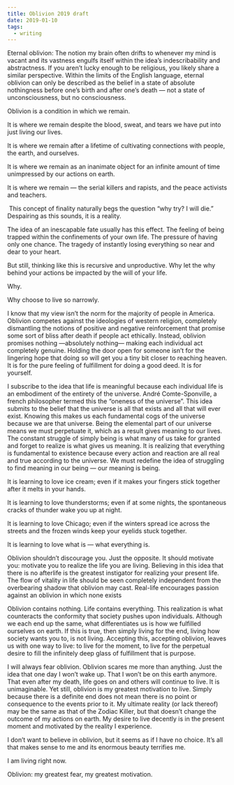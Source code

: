 ```yaml
---
title: Oblivion 2019 draft
date: 2019-01-10
tags:
  - writing
---
```

Eternal oblivion: The notion my brain often drifts to whenever my mind is vacant and its vastness engulfs itself within the idea’s indescribability and abstractness. If you aren’t lucky enough to be religious, you likely share a similar perspective. Within the limits of the English language, eternal oblivion can only be described as the belief in a state of absolute nothingness before one’s birth and after one’s death — not a state of unconsciousness, but no consciousness.

  

Oblivion is a condition in which we remain.

It is where we remain despite the blood, sweat, and tears we have put into just living our lives.

It is where we remain after a lifetime of cultivating connections with people, the earth, and ourselves. 

It is where we remain as an inanimate object for an infinite amount of time unimpressed by our actions on earth.

It is where we remain — the serial killers and rapists, and the peace activists and teachers.

  

 This concept of finality naturally begs the question “why try? I will die.” Despairing as this sounds, it is a reality.

The idea of an inescapable fate usually has this effect. The feeling of being trapped within the confinements of your own life. The pressure of having only one chance. The tragedy of instantly losing everything so near and dear to your heart.

But still, thinking like this is recursive and unproductive. Why let the why behind your actions be impacted by the will of your life.

  

Why.

  

Why choose to live so narrowly.

  

I know that my view isn’t the norm for the majority of people in America. Oblivion competes against the ideologies of western religion, completely dismantling the notions of positive and negative reinforcement that promise some sort of bliss after death if people act ethically. Instead, oblivion promises nothing —absolutely nothing— making each individual act completely genuine. Holding the door open for someone isn’t for the lingering hope that doing so will get you a tiny bit closer to reaching heaven. It is for the pure feeling of fulfillment for doing a good deed. It is for yourself.

I subscribe to the idea that life is meaningful because each individual life is an embodiment of the entirety of the universe. André Comte-Sponville, a french philosopher termed this the “oneness of the universe”. This idea submits to the belief that the universe is all that exists and all that will ever exist. Knowing this makes us each fundamental cogs of the universe because we are that universe. Being the elemental part of our universe means we must perpetuate it, which as a result gives meaning to our lives. The constant struggle of simply being is what many of us take for granted and forget to realize is what gives us meaning. It is realizing that everything is fundamental to existence because every action and reaction are all real and true according to the universe. We must redefine the idea of struggling to find meaning in our being — our meaning is being.

It is learning to love ice cream; even if it makes your fingers stick together after it melts in your hands.

It is learning to love thunderstorms; even if at some nights, the spontaneous cracks of thunder wake you up at night.

It is learning to love Chicago; even if the winters spread ice across the streets and the frozen winds keep your eyelids stuck together.

It is learning to love what is — what everything is.

Oblivion shouldn’t discourage you. Just the opposite. It should motivate you: motivate you to realize the life you are living. Believing in this idea that there is no afterlife is the greatest instigator for realizing your present life. The flow of vitality in life should be seen completely independent from the overbearing shadow that oblivion may cast. Real-life encourages passion against an oblivion in which none exists

Oblivion contains nothing. Life contains everything. This realization is what counteracts the conformity that society pushes upon individuals. Although we each end up the same, what differentiates us is how we fulfilled ourselves on earth. If this is true, then simply living for the end, living how society wants you to, is not living. Accepting this, accepting oblivion, leaves us with one way to live: to live for the moment, to live for the perpetual desire to fill the infinitely deep glass of fulfillment that is purpose.

I will always fear oblivion. Oblivion scares me more than anything. Just the idea that one day I won’t wake up. That I won’t be on this earth anymore. That even after my death, life goes on and others will continue to live. It is unimaginable. Yet still, oblivion is my greatest motivation to live. Simply because there is a definite end does not mean there is no point or consequence to the events prior to it. My ultimate reality (or lack thereof) may be the same as that of the Zodiac Killer, but that doesn’t change the outcome of my actions on earth. My desire to live decently is in the present moment and motivated by the reality I experience. 

I don’t want to believe in oblivion, but it seems as if I have no choice. It’s all that makes sense to me and its enormous beauty terrifies me.

  

I am living right now.

  

Oblivion: my greatest fear, my greatest motivation.

  
  
